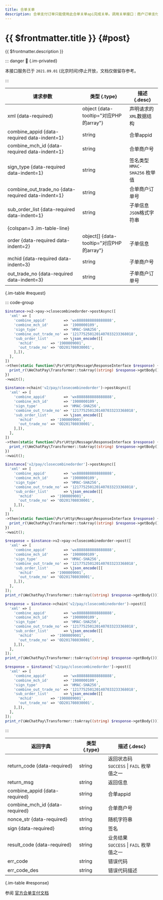 ```yaml
---
title: 合单关单
description: 合单支付订单只能使用此合单关单api完成关单。调用关单接口：商户订单支付失败需要生成新单号重新发起支付，要对原订单号调用关单，避免重复支付；系统下单后，用户支付超时，系统退出不再受理，避免用户继续，请调用关单接口。**注意：订单生成后不能马上调用关单接口，最短调用时间间隔为1分钟。**
---
```


# {{ $frontmatter.title }} {#post}

{{ $frontmatter.description }}

::: danger :closed_lock_with_key: {.im-privated}

本接口服务已于 `2021.09.01` (北京时间)停止开放，文档仅做留存参考。

:::

| 请求参数 | 类型 {.type} | 描述 {.desc}
| --- | --- | ---
| xml {data-required} | object {data-tooltip="对应PHP的array"} | 声明请求的`XML`数据结构
| combine_appid {data-required data-indent=1} | string | 合单appid
| combine_mch_id {data-required data-indent=1} | string | 合单商户号
| sign_type {data-required data-indent=1} | string | 签名类型<br/>`HMAC-SHA256` 枚举值
| combine_out_trade_no {data-required data-indent=1} | string | 合单商户订单号
| sub_order_list {data-required data-indent=1} | string | 子单信息`JSON`格式字符串
| {colspan=3 .im-table-line}
| order {data-required data-indent=2} | object[] {data-tooltip="对应PHP的array"} | 子单信息
| mchid {data-required data-indent=3} | string | 子单商户号
| out_trade_no {data-required data-indent=3} | string | 子单商户订单号

{.im-table #request}

::: code-group

```php [异步纯链式]
$instance->v2->pay->closecombinedorder->postAsync([
  'xml' => [
    'combine_appid'        => 'wx8888888888888888',
    'combine_mch_id'       => '1900000109',
    'sign_type'            => 'HMAC-SHA256',
    'combine_out_trade_no' => '1217752501201407033233368018',
    'sub_order_list'       => \json_encode([[
      'mchid'        => '1900009001',
      'out_trade_no' => 'OD201708030001',
    ],]),
  ],
])
->then(static function(\Psr\Http\Message\ResponseInterface $response) {
  print_r(\WeChatPay\Transformer::toArray((string) $response->getBody()));
})
->wait();
```

```php [异步声明式]
$instance->chain('v2/pay/closecombinedorder')->postAsync([
  'xml' => [
    'combine_appid'        => 'wx8888888888888888',
    'combine_mch_id'       => '1900000109',
    'sign_type'            => 'HMAC-SHA256',
    'combine_out_trade_no' => '1217752501201407033233368018',
    'sub_order_list'       => \json_encode([[
      'mchid'        => '1900009001',
      'out_trade_no' => 'OD201708030001',
    ],]),
  ],
])
->then(static function(\Psr\Http\Message\ResponseInterface $response) {
  print_r(\WeChatPay\Transformer::toArray((string) $response->getBody()));
})
->wait();
```

```php [异步属性式]
$instance['v2/pay/closecombinedorder']->postAsync([
  'xml' => [
    'combine_appid'        => 'wx8888888888888888',
    'combine_mch_id'       => '1900000109',
    'sign_type'            => 'HMAC-SHA256',
    'combine_out_trade_no' => '1217752501201407033233368018',
    'sub_order_list'       => \json_encode([[
      'mchid'        => '1900009001',
      'out_trade_no' => 'OD201708030001',
    ],]),
  ],
])
->then(static function(\Psr\Http\Message\ResponseInterface $response) {
  print_r(\WeChatPay\Transformer::toArray((string) $response->getBody()));
})
->wait();
```

```php [同步纯链式]
$response = $instance->v2->pay->closecombinedorder->post([
  'xml' => [
    'combine_appid'        => 'wx8888888888888888',
    'combine_mch_id'       => '1900000109',
    'sign_type'            => 'HMAC-SHA256',
    'combine_out_trade_no' => '1217752501201407033233368018',
    'sub_order_list'       => \json_encode([[
      'mchid'        => '1900009001',
      'out_trade_no' => 'OD201708030001',
    ],]),
  ],
]);
print_r(\WeChatPay\Transformer::toArray((string) $response->getBody()));
```

```php [同步声明式]
$response = $instance->chain('v2/pay/closecombinedorder')->post([
  'xml' => [
    'combine_appid'        => 'wx8888888888888888',
    'combine_mch_id'       => '1900000109',
    'sign_type'            => 'HMAC-SHA256',
    'combine_out_trade_no' => '1217752501201407033233368018',
    'sub_order_list'       => \json_encode([[
      'mchid'        => '1900009001',
      'out_trade_no' => 'OD201708030001',
    ],]),
  ],
]);
print_r(\WeChatPay\Transformer::toArray((string) $response->getBody()));
```

```php [同步属性式]
$response = $instance['v2/pay/closecombinedorder']->post([
  'xml' => [
    'combine_appid'        => 'wx8888888888888888',
    'combine_mch_id'       => '1900000109',
    'sign_type'            => 'HMAC-SHA256',
    'combine_out_trade_no' => '1217752501201407033233368018',
    'sub_order_list'       => \json_encode([[
      'mchid'        => '1900009001',
      'out_trade_no' => 'OD201708030001',
    ],]),
  ],
]);
print_r(\WeChatPay\Transformer::toArray((string) $response->getBody()));
```

:::

| 返回字典 | 类型 {.type} | 描述 {.desc}
| --- | --- | ---
| return_code {data-required} | string | 返回状态码<br/>`SUCCESS` \| `FAIL` 枚举值之一
| return_msg | string | 返回信息
| combine_appid {data-required} | string | 合单appid
| combine_mch_id {data-required} | string | 合单商户号
| nonce_str {data-required} | string | 随机字符串
| sign {data-required} | string | 签名
| result_code {data-required} | string | 业务结果<br/>`SUCCESS` \| `FAIL` 枚举值之一
| err_code | string | 错误代码
| err_code_des | string | 错误代码描述

{.im-table #response}

参阅 [官方合单支付文档](https://pay.weixin.qq.com/wiki/doc/api/combine.php?chapter=24_2&index=3)
